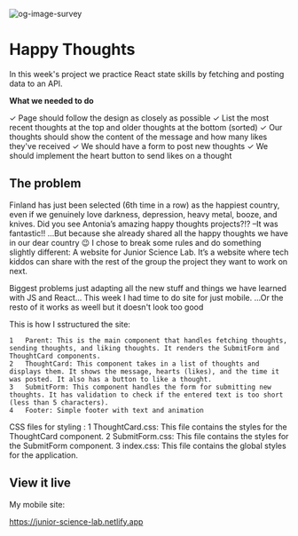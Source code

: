 
![og-image-survey](https://user-images.githubusercontent.com/112956568/227894906-f7cb0d3a-5038-4ca9-9645-7ce4e05e4eda.jpg)



# Happy Thoughts

In this week's project we practice React state skills by fetching and posting data to an API.

**What we needed to do**

✓ Page should follow the design as closely as possible
✓ List the most recent thoughts at the top and older thoughts at the bottom (sorted)
✓ Our thoughts should show the content of the message and how many likes they've received
✓ We should have a form to post new thoughts
✓ We should implement the heart button to send likes on a thought

## The problem

Finland has just been selected (6th time in a row) as the happiest country, even if we genuinely love darkness, depression, heavy metal, booze, and knives.
Did you see Antonia’s amazing happy thoughts projects?!? –It was fantastic!! …But because she already shared all the happy thoughts we have in our dear country 😉 I chose to break some rules and do something slightly different:
A website for Junior Science Lab. It’s a website where tech kiddos can share with the rest of the group the project they want to work on next.

Biggest problems just adapting all the new stuff and things we have learned with JS and React...
This week I had time to do site for just mobile.  ...Or the resto of it works as weell but it doesn't look too good

This is how I sstructured the site:

	1	Parent: This is the main component that handles fetching thoughts, sending thoughts, and liking thoughts. It renders the SubmitForm and ThoughtCard components.
	2	ThoughtCard: This component takes in a list of thoughts and displays them. It shows the message, hearts (likes), and the time it was posted. It also has a button to like a thought.
	3	SubmitForm: This component handles the form for submitting new thoughts. It has validation to check if the entered text is too short (less than 5 characters).
	4	Footer: Simple footer with text and animation

CSS files for styling :
	1	ThoughtCard.css: This file contains the styles for the ThoughtCard component.
	2	SubmitForm.css: This file contains the styles for the SubmitForm component.
	3	index.css: This file contains the global styles for the application.

## View it live


My mobile site:

https://junior-science-lab.netlify.app
